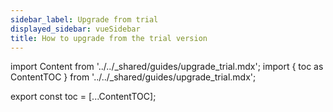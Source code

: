 ```yaml
---
sidebar_label: Upgrade from trial
displayed_sidebar: vueSidebar
title: How to upgrade from the trial version
---
```


import Content from '../../_shared/guides/upgrade_trial.mdx';
import { toc as ContentTOC } from '../../_shared/guides/upgrade_trial.mdx';

export const toc = [...ContentTOC];

<Content framework="vue" />